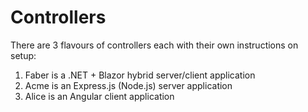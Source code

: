 # Controllers

There are 3 flavours of controllers each with their own instructions on setup:

1. Faber is a .NET + Blazor hybrid server/client application
2. Acme is an Express.js (Node.js) server application
3. Alice is an Angular client application
